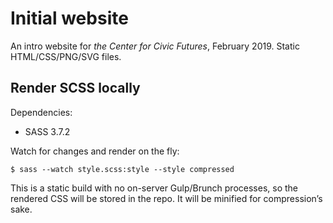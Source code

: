 # Initial website

An intro website for _the Center for Civic Futures_, February 2019. 
Static HTML/CSS/PNG/SVG files. 

## Render SCSS locally

Dependencies:
* SASS 3.7.2

Watch for changes and render on the fly: 
```
$ sass --watch style.scss:style --style compressed
```

This is a static build with no on-server Gulp/Brunch processes, so the rendered CSS
will be stored in the repo. It will be minified for compression’s sake. 
